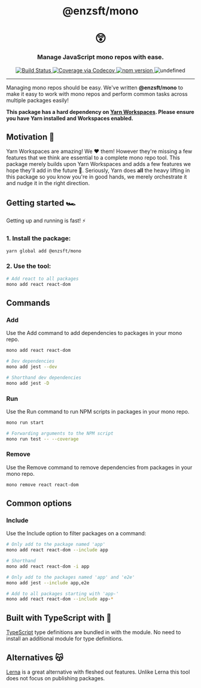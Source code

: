 <div align="center">
  <h1>@enzsft/mono</h1>
  <h1>😲</h1>
  <h3>Manage JavaScript mono repos with ease.</h3>
  <a href='https://travis-ci.org/enzsft/mono'>
    <img src="https://travis-ci.org/enzsft/mono.svg?branch=master" alt="Build Status" />
  </a>
  <a href="https://codecov.io/github/enzsft/mono?branch=master">
    <img src="https://codecov.io/github/enzsft/mono/coverage.svg?branch=master" alt="Coverage via Codecov" />
  </a>
  <a href="https://www.npmjs.com/package/@enzsft/mono">
    <img src="https://badge.fury.io/js/%40enzsft%2Fmono.svg" alt="npm version">
  </a>
  <img alt="undefined" src="https://img.shields.io/github/languages/top/enzsft/mono.svg?style=flat">
</div>
<hr />

Managing mono repos should be easy. We've written **@enzsft/mono** to make it easy to work with mono repos and perform common tasks across multiple packages easily!

**This package has a hard dependency on [Yarn Workspaces](https://yarnpkg.com/lang/en/docs/workspaces/). Please ensure you have Yarn installed and Workspaces enabled.**

## Motivation 🧐

Yarn Workspaces are amazing! We ❤️ them! However they're missing a few features that we think are essential to a complete mono repo tool. This package merely builds upon Yarn Workspaces and adds a few features we hope they'll add in the future 🙂. Seriously, Yarn does **all** the heavy lifting in this package so you know you're in good hands, we merely orchestrate it and nudge it in the right direction.

## Getting started 🏎

Getting up and running is fast! ⚡️

### 1. Install the package:

```bash
yarn global add @enzsft/mono
```

### 2. Use the tool:

```bash
# Add react to all packages
mono add react react-dom
```

## Commands

### Add

Use the Add command to add dependencies to packages in your mono repo.

```bash
mono add react react-dom

# Dev dependencies
mono add jest --dev

# Shorthand dev dependencies
mono add jest -D
```

### Run

Use the Run command to run NPM scripts in packages in your mono repo.

```bash
mono run start

# Forwarding arguments to the NPM script
mono run test -- --coverage
```

### Remove

Use the Remove command to remove dependencies from packages in your mono repo.

```bash
mono remove react react-dom
```

## Common options

### Include

Use the Include option to filter packages on a command:

```bash
# Only add to the package named 'app'
mono add react react-dom --include app

# Shorthand
mono add react react-dom -i app

# Only add to the packages named 'app' and 'e2e'
mono add jest --include app,e2e

# Add to all packages starting with 'app-'
mono add react react-dom --include app-*
```

## Built with TypeScript with 💖

[TypeScript](https://www.typescriptlang.org/) type definitions are bundled in with the module. No need to install an additional module for type definitions.

## Alternatives 😽

[Lerna](https://www.npmjs.com/package/lerna) is a great alternative with fleshed out features. Unlike Lerna this tool does not focus on publishing packages.
